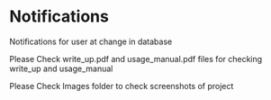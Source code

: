 # Notifications
Notifications for user at change in database

Please Check write_up.pdf and usage_manual.pdf files for checking write_up and usage_manual

Please Check Images folder to check screenshots of project
